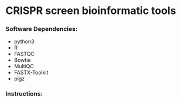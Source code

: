 # CRISPR screen bioinformatic tools


### Software Dependencies:
- python3 
- R
- FASTQC
- Bowtie 
- MultiQC
- FASTX-Toolkit
- pigz

### Instructions:

